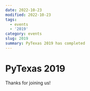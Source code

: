 ```yaml
---
date: 2022-10-23
modified: 2022-10-23
tags:
  - events
  - '2019'
category: events
slug: 2019
summary: PyTexas 2019 has completed
---
```

# PyTexas 2019
Thanks for joining us!